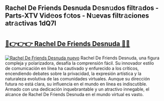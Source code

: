 ## Rachel De Friends Desnuda D𝚎sn𝚞dos filtr𝚊dos - Parts-XTV Vid𝚎os f𝚘tos - N𝚞evas filtr𝚊ciones atr𝚊ctivas 1dQ7l

# <h2><a href="http://mb2d8z.tromn.icu/?c=Rachel+De+Friends+Desnuda">🔗👉👉👉 Rachel De Friends Desnuda 🔗🔗</a></h2>

[![Rachel De Friends Desnuda nuevo](https://i.imgur.com/pEAQMta.gif)](http://mb2d8z.tromn.icu/?c=Rachel+De+Friends+Desnuda)
Rachel De Friends Desnuda, una figura compleja y polarizadora, desafía la comprensión fácil. Su innovador estilo de comunicación en línea ha cautivado y enfurecido a los críticos, encendiendo debates sobre la privacidad, la expresión artística y la naturaleza evolutiva de las comunidades virtuales. Aunque su dirección futura no está clara, su influencia en el mundo en línea es indiscutible. Armado con una dedicación inquebrantable y un atractivo innegable, el alcance de Rachel De Friends Desnuda en el mundo virtual es vasto.
